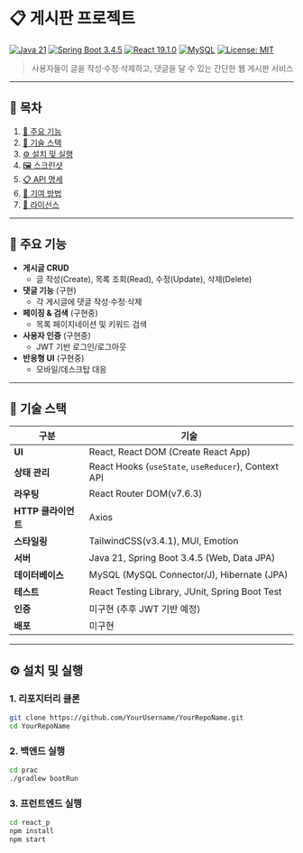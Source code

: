 # 📋 게시판 프로젝트

[![Java 21](https://img.shields.io/badge/Java-21-blue)](https://www.oracle.com/java/)
[![Spring Boot 3.4.5](https://img.shields.io/badge/Spring%20Boot-3.4.5-brightgreen)](https://spring.io/projects/spring-boot)
[![React 19.1.0](https://img.shields.io/badge/React-19.1.0-blue)](https://reactjs.org/)
[![MySQL](https://img.shields.io/badge/MySQL-8.0-orange)](https://www.mysql.com/)
[![License: MIT](https://img.shields.io/badge/License-MIT-yellow.svg)](./LICENSE)

> 사용자들이 글을 작성·수정·삭제하고, 댓글을 달 수 있는 간단한 웹 게시판 서비스

---

## 📑 목차

1. [🚀 주요 기능](#-주요-기능)  
2. [🧰 기술 스택](#-기술-스택)  
3. [⚙️ 설치 및 실행](#️-설치-및-실행)  
4. [🖼️ 스크린샷](#️-스크린샷)  
5. [📋 API 명세](#️-api-명세)  
6. [🤝 기여 방법](#-기여-방법)  
7. [📄 라이선스](#-라이선스)  

---

## 🚀 주요 기능

- **게시글 CRUD**  
  - 글 작성(Create), 목록 조회(Read), 수정(Update), 삭제(Delete)
- **댓글 기능** (구현)  
  - 각 게시글에 댓글 작성·수정·삭제
- **페이징 & 검색** (구현중)
  - 목록 페이지네이션 및 키워드 검색
- **사용자 인증** (구현중)  
  - JWT 기반 로그인/로그아웃
- **반응형 UI** (구현중)  
  - 모바일/데스크탑 대응

---

## 🧰 기술 스택

| 구분            | 기술                                                         |
| -------------- | ------------------------------------------------------------ |
| **UI**         | React, React DOM (Create React App)                          |
| **상태 관리**   | React Hooks (`useState`, `useReducer`), Context API          |
| **라우팅**      | React Router DOM(v7.6.3)                                      |
| **HTTP 클라이언트** | Axios                                                      |
| **스타일링**     | TailwindCSS(v3.4.1), MUI, Emotion                            |
| **서버**        | Java 21, Spring Boot 3.4.5 (Web, Data JPA)                   |
| **데이터베이스** | MySQL (MySQL Connector/J), Hibernate (JPA)                   |
| **테스트**      | React Testing Library, JUnit, Spring Boot Test               |
| **인증**        | 미구현 (추후 JWT 기반 예정)                                       |
| **배포**        | 미구현                                                       |

---

## ⚙️ 설치 및 실행


### 1. 리포지터리 클론
```bash
git clone https://github.com/YourUsername/YourRepoName.git
cd YourRepoName
```

### 2. 백엔드 실행
```bash
cd prac
./gradlew bootRun
```

### 3. 프런트엔드 실행
```bash
cd react_p
npm install
npm start
```